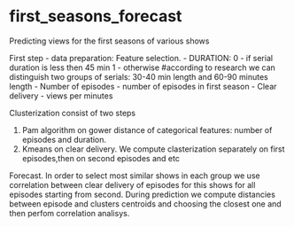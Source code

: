# first_seasons_forecast
Predicting views for the first seasons of various shows

First step - data preparation:
Feature selection.
    - DURATION: 0 - if serial duration is less then 45 min
                1 - otherwise
   #according to research we can distinguish two groups of serials: 30-40 min length and 60-90 minutes length
    - Number of episodes - number of episodes in first season
    - Clear delivery - views per minutes
 
Clusterization consist of two steps
1. Pam algorithm on gower distance of categorical features: number of episodes and duration.
2. Kmeans on clear delivery.
We compute clasterization separately on first episodes,then on second episodes and etc

Forecast.
In order to select most similar shows in each group we use correlation between clear delivery of episodes for 
this shows for all episodes starting from second.
During prediction we compute distancies between episode and clusters centroids and choosing the closest one  and then perfom correlation 
analisys.
